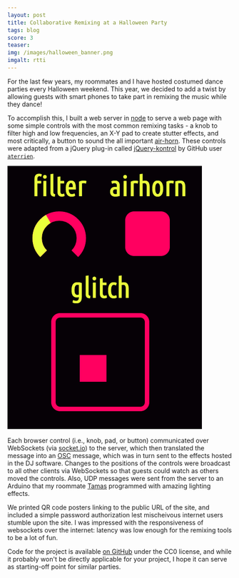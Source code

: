 ```yaml
---
layout: post
title: Collaborative Remixing at a Halloween Party
tags: blog
score: 3
teaser: 
img: /images/halloween_banner.png
imgalt: rtti
---
```


For the last few years, my roommates and I have hosted costumed dance parties every Halloween weekend.  This year, we decided to add a twist by allowing guests with smart phones to take part in remixing the music while they dance!

To accomplish this, I built a web server in [node](www.nodejs.org) to serve a web page with some simple controls with the most common remixing tasks - a knob to filter high and low frequencies, an X-Y pad to create stutter effects, and most critically, a button to sound the all important [air-horn](http://blog.dubspot.com/contraption/).  These controls were adapted from a jQuery plug-in called [jQuery-kontrol](https://github.com/russellmcc/jQuery-Kontrol) by GitHub user [`aterrien`](https://github.com/aterrien).

</div><div class="post">

![example](/images/halloween_example.png)

</div><div class="post">

Each browser control (i.e., knob, pad, or button) communicated over WebSockets (via [socket.io](http://socket.io/)) to the server, which then translated the message into an [OSC](http://opensoundcontrol.org/) message, which was in turn sent to the effects hosted in the DJ software.  Changes to the positions of the controls were broadcast to all other clients via WebSockets so that guests could watch as others moved the controls.  Also, UDP messages were sent from the server to an Arduino that my roommate [Tamas](http://tamas-szalay.squarespace.com/) programmed with amazing lighting effects.

We printed QR code posters linking to the public URL of the site, and included a simple password authorization lest mischeivous internet users stumble upon the site.  I was impressed with the responsiveness of websockets over the internet: latency was low enough for the remixing tools to be a lot of fun.

Code for the project is available [on GitHub](https://github.com/russellmcc/halloweenparty2013) under the CC0 license, and while it probably won't be directly applicable for your project, I hope it can serve as starting-off point for similar parties.